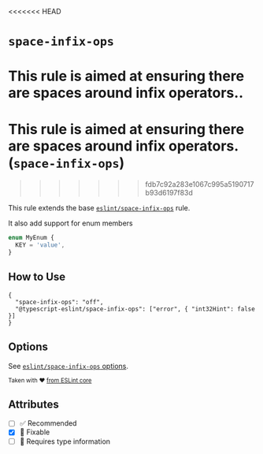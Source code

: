 <<<<<<< HEAD
# `space-infix-ops`

This rule is aimed at ensuring there are spaces around infix operators..
=======
# This rule is aimed at ensuring there are spaces around infix operators. (`space-infix-ops`)
>>>>>>> fdb7c92a283e1067c995a5190717b93d6197f83d

This rule extends the base [`eslint/space-infix-ops`](https://eslint.org/docs/rules/space-infix-ops) rule.

It also add support for enum members

```ts
enum MyEnum {
  KEY = 'value',
}
```

## How to Use

```jsonc
{
  "space-infix-ops": "off",
  "@typescript-eslint/space-infix-ops": ["error", { "int32Hint": false }]
}
```

## Options

See [`eslint/space-infix-ops` options](https://eslint.org/docs/rules/space-infix-ops#options).

<sup>

Taken with ❤️ [from ESLint core](https://github.com/eslint/eslint/blob/main/docs/rules/space-infix-ops.md)

</sup>

## Attributes

- [ ] ✅ Recommended
- [x] 🔧 Fixable
- [ ] 💭 Requires type information
